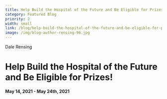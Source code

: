 ```yaml
---
title: Help Build the Hospital of the Future and Be Eligible for Prizes!
category: Featured Blog
priority: 2
width: small
link: /blog/help-build-the-hospital-of-the-future-and-be-eligible-for-prizes/
image: /img/blog-author-rensing-96.jpg
---
```

Dale Rensing

# Help Build the Hospital of the Future and Be Eligible for Prizes!

#### May 14, 2021 - May 24th, 2021